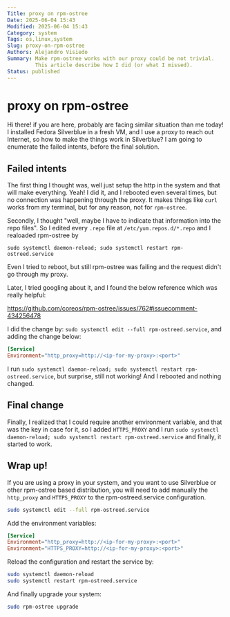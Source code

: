 ```yaml
---
Title: proxy on rpm-ostree
Date: 2025-06-04 15:43
Modified: 2025-06-04 15:43
Category: system
Tags: os,linux,system
Slug: proxy-on-rpm-ostree
Authors: Alejandro Visiedo
Summary: Make rpm-ostree works with our proxy could be not trivial.
         This article describe how I did (or what I missed).
Status: published
---
```

# proxy on rpm-ostree

Hi there! if you are here, probably are facing similar situation
than me today! I installed Fedora Silverblue in a fresh VM, and
I use a proxy to reach out Internet, so how to make the things
work in Silverblue? I am going to enumerate the failed intents,
before the final solution.

## Failed intents

The first thing I thought was, well just setup the http in the
system and that will make everything. Yeah! I did it, and I rebooted
even several times, but no connection was happening through the
proxy. It makes things like `curl` works from my terminal, but
for any reason, not for `rpm-ostree`.

Secondly, I thought "well, maybe I have to indicate that information
into the repo files". So I edited every `.repo` file at
`/etc/yum.repos.d/*.repo` and I realoaded rpm-ostree by

`sudo systemctl daemon-reload; sudo systemctl restart rpm-ostreed.service`

Even I tried to reboot, but still rpm-ostree was failing and the
request didn't go through my proxy.

Later, I tried googling about it, and I found the below reference
which was really helpful:

https://github.com/coreos/rpm-ostree/issues/762#issuecomment-434256478

I did the change by: `sudo systemctl edit --full rpm-ostreed.service`,
and adding the change below:

```toml
[Service]
Environment="http_proxy=http://<ip-for-my-proxy>:<port>"
```

I run `sudo systemctl daemon-reload; sudo systemctl restart rpm-ostreed.service`,
but surprise, still not working! And I rebooted and nothing changed.

## Final change

Finally, I realized that I could require another environment variable, and that
was the key in case for it, so I added `HTTPS_PROXY` and I run
`sudo systemctl daemon-reload; sudo systemctl restart rpm-ostreed.service` and
finally, it started to work.

## Wrap up!

If you are using a proxy in your system, and you want to use Silverblue
or other rpm-ostree based distribution, you will need to add manually the
`http_proxy` and `HTTPS_PROXY` to the rpm-ostreed.service configuration.

```sh
sudo systemctl edit --full rpm-ostreed.service
```

Add the environment variables:

```toml
[Service]
Environment="http_proxy=http://<ip-for-my-proxy>:<port>"
Environment="HTTPS_PROXY=http://<ip-for-my-proxy>:<port>"
```

Reload the configuration and restart the service by:

```sh
sudo systemctl daemon-reload
sudo systemctl restart rpm-ostreed.service
```

And finally upgrade your system:

```sh
sudo rpm-ostree upgrade
```

